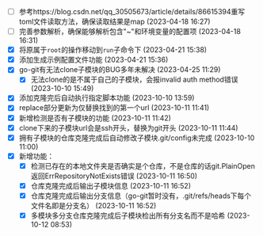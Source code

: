 - [ ] 参考https://blog.csdn.net/qq_30505673/article/details/86615394重写toml文件读取方法，确保读取结果是map (2023-04-18 16:27)
- [ ] 完善参数解析，确保能够解析包含"~"和环境变量的配置项 (2023-04-18 16:31)
- [X] 将原属于`root`的操作移动到`run`子命令下 (2023-04-21 15:38)
- [X] 添加生成示例配置文件功能 (2023-04-21 15:36)
- [X] go-git有无法clone子模块的BUG多年未解决 (2023-04-25 11:29)
  - [X] 无法clone的是不属于自己的子模块，会报invalid auth method错误 (2023-10-10 15:49)
- [X] 添加克隆完后自动执行指定脚本功能 (2023-10-10 13:59)
- [X] replace部分更新为仅替换找到的第一个url (2023-10-11 11:41)
- [X] 新增检测是否有子模块的功能 (2023-10-11 11:42)
- [X] clone下来的子模块url会是ssh开头，替换为git开头 (2023-10-11 11:44)
- [X] 拥有子模块的仓库克隆完成后自动修改子模块.git/config未完成 (2023-10-10 11:00)
- [X] 新增功能：
  - [X] 检测已存在的本地文件夹是否确实是个仓库，不是仓库的话git.PlainOpen返回ErrRepositoryNotExists错误 (2023-10-11 16:50)
  - [X] 仓库克隆完成后输出子模块信息 (2023-10-11 16:52)
  - [X] 仓库克隆完成后输出分支信息（go-git暂时没有，.git/refs/heads下每个文件名即是分支名） (2023-10-11 16:52)
  - [X] 多模块多分支仓库克隆完成后子模块检出所有分支名而不是哈希 (2023-10-12 08:53)
